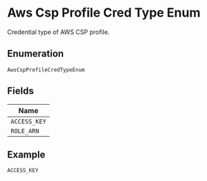 
# Aws Csp Profile Cred Type Enum

Credential type of AWS CSP profile.

## Enumeration

`AwsCspProfileCredTypeEnum`

## Fields

| Name |
|  --- |
| `ACCESS_KEY` |
| `ROLE_ARN` |

## Example

```
ACCESS_KEY
```

